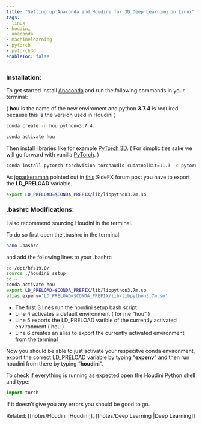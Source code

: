```yaml
---
title: "Setting up Anaconda and Houdini for 3D Deep Learning on Linux"
tags:
- linux
- houdini
- anaconda
- machinelearning
- pytorch
- pytorch3d
enableToc: false
---
```


### Installation:

To get started install [Anaconda](https://anaconda.org/) and run the following commands in your terminal:

( **hou** is the name of the new enviroment and python **3.7.4** is required because this is the version used in Houdini )

```bash
conda create -n hou python=3.7.4
```

```bash
conda activate hou
```

Then install libraries like for example [PyTorch 3D](https://github.com/facebookresearch/pytorch3d). ( For simplicities sake we will go forward with vanilla [PyTorch](https://pytorch.org/). )

```bash
conda install pytorch torchvision torchaudio cudatoolkit=11.3 -c pytorch
```

As [jpparkeramnh](https://www.sidefx.com/profile/jpparkeramnh/) pointed out in [this](https://www.sidefx.com/forum/topic/58397/) SideFX forum post you have to export the **LD_PRELOAD** variable.

```bash
export LD_PRELOAD=$CONDA_PREFIX/lib/libpython3.7m.so
```

### .bashrc Modifications:

I also recommend sourcing Houdini in the terminal.

To do so first open the .bashrc in the terminal

```bash
nano .bashrc
```

and add the following lines to your .bashrc

```bash
cd /opt/hfs19.0/
source ./houdini_setup
cd ~
conda activate hou
export LD_PRELOAD=$CONDA_PREFIX/lib/libpython3.7m.so
alias expenv='LD_PRELOAD=$CONDA_PREFIX/lib/libpython3.7m.so'
```

-   The first 3 lines run the houdini setup bash script
-   Line 4 activates a default environment ( for me “hou” )
-   Line 5 exports the LD_PRELOAD varible of the currently activated environment ( hou )
-   Line 6 creates an alias to export the currently activated environment from the terminal

Now you should be able to just activate your respecitve conda environment, export the correct LD_PRELOAD variable by typing “**expenv**” and then run houdini from there by typing “**houdini**“.

To check if everything is running as expected open the Houdini Python shell and type:

```python
import torch 
```

If it doesn’t give you any errors you should be good to go.


Related: [[notes/Houdini |Houdini]], [[notes/Deep Learning |Deep Learning]]